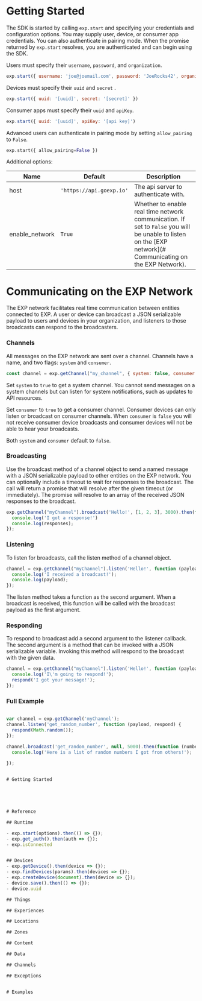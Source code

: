 # Getting Started

The SDK is started by calling ```exp.start``` and specifying your credentials and configuration options. You may supply user, device, or consumer app credentials. You can also authenticate in pairing mode. When the promise returned by ```exp.start``` resolves, you are authenticated and can begin using the SDK. 

Users must specify their ```username```, ```password```, and ```organization```.

```javascript
exp.start({ username: 'joe@joemail.com', password: 'JoeRocks42', organization: 'joesorg' }).then(() => {});
```

Devices must specify their ```uuid``` and ```secret``` .
```javascript
exp.start({ uuid: '[uuid]', secret: '[secret]' })
```

Consumer apps must specify their ```uuid``` and ```apiKey```.

```javascript
exp.start({ uuid: '[uuid]', apiKey: '[api key]')
```

Advanced users can authenticate in pairing mode by setting ```allow_pairing``` to ```False```.

```python
exp.start({ allow_pairing=False })
```

Additional options:

Name | Default | Description
--- | --- | ---
host | ```'https://api.goexp.io'``` | The api server to authenticate with.
enable_network | ```True``` | Whether to enable real time network communication. If set to ```False``` you will be unable to listen on the [EXP network](# Communicating on the EXP Network).






# Communicating on the EXP Network

The EXP network facilitates real time communication between entities connected to EXP. A user or device can broadcast a JSON serializable payload to users and devices in your organization, and listeners to those broadcasts can respond to the broadcasters.

### Channels

All messages on the EXP network are sent over a channel. Channels have a name, and two flags: ```system``` and ```consumer```.

```javascript
const channel = exp.getChannel("my_channel", { system: false, consumer: false })
```
Set ```system``` to ```true``` to get a system channel. You cannot send messages on a system channels but can listen for system notifications, such as updates to API resources.

Set ```consumer``` to ```true``` to get a consumer channel. Consumer devices can only listen or broadcast on consumer channels. When ```consumer``` is ```false``` you will not receive consumer device broadcasts and consumer devices will not be able to hear your broadcasts.

Both ```system``` and ```consumer``` default to ```false```.


### Broadcasting

Use the broadcast method of a channel object to send a named message with a JSON serializable payload to other entities on the EXP network. You can optionally include a timeout to wait for responses to the broadcast. The call will return a promise that will resolve after the given timeout (or immediately). The promise will resolve to an array of the received JSON responses to the broadcast.

```javascript
exp.getChannel("myChannel").broadcast('Hello!', [1, 2, 3], 3000).then(function (responses) {
  console.log('I got a response!')
  console.log(responses);
});
```


### Listening

To listen for broadcasts, call the listen method of a channel object. 

```javascript
channel = exp.getChannel("myChannel").listen('Hello!', function (payload) {
  console.log('I received a broadcast!');
  console.log(payload);
});
```

The listen method takes a function as the second argument. When a broadcast is received, this function will be called with the broadcast payload as the first argument.




### Responding

To respond to broadcast add a second argument to the listener callback. The second argument is a method that can be invoked with a JSON serializable variable. Invoking this method will respond to the broadcast with the given data.


```javascript
channel = exp.getChannel("myChannel").listen('Hello!', function (payload, respond) {
  console.log('I\'m going to respond!');
  respond('I got your message!');
});
```


### Full Example

```javascript

var channel = exp.getChannel('myChannel');
channel.listen('get_random_number', function (payload, respond) {
  respond(Math.random());
});

channel.broadcast('get_random_number', null, 5000).then(function (numbers) {
  console.log('Here is a list of random numbers I got from others!');
  
});


# Getting Started





# Reference

## Runtime

- exp.start(options).then(() => {});
- exp.get_auth().then(auth => {});
- exp.isConnected


## Devices
- exp.getDevice().then(device => {});
- exp.findDevices(params).then(devices => {});
- exp.createDevice(document).then(device => {});
- device.save().then(() => {});
- device.uuid

## Things

## Experiences

## Locations

## Zones

## Content

## Data

## Channels

## Exceptions


# Examples
